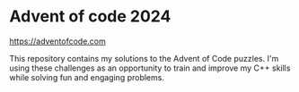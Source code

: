 <!DOCTYPE html>
<html>
<head>
<style>
body {
  background-image: url("https://i.pinimg.com/originals/4a/eb/45/4aeb45671c47449a42d82e0a113ccbfb.gif");
  background-blend-mode: screen;
  background-size: cover;

}
</style>
</head>
<body>

# Advent of code 2024
https://adventofcode.com

This repository contains my solutions to the Advent of Code puzzles. I'm using these challenges as an opportunity to train and improve my C++ skills while solving fun and engaging problems.

<p>

</p>
</body>
</html>